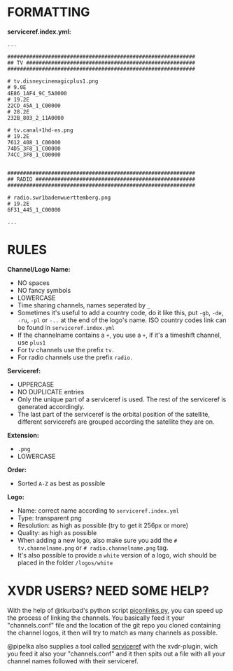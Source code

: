 FORMATTING
==========

__serviceref.index.yml:__

    ...
    
    ############################################################
    ## TV ######################################################
    ############################################################

    # tv.disneycinemagicplus1.png
    # 9.0E
    4E86_1AF4_9C_5A0000
    # 19.2E
    22CD_45A_1_C00000
    # 28.2E
    232B_803_2_11A0000

    # tv.canal+1hd-es.png
    # 19.2E
    7612_408_1_C00000
    74D5_3F8_1_C00000
    74CC_3F8_1_C00000


    ############################################################
    ## RADIO ###################################################
    ############################################################

    # radio.swr1badenwuerttemberg.png
    # 19.2E
    6F31_445_1_C00000
    
    ...


RULES
=====

__Channel/Logo Name:__
  * NO spaces
  * NO fancy symbols
  * LOWERCASE
  * Time sharing channels, names seperated by `_`
  * Sometimes it's useful to add a country code, do it like this, put `-gb`, `-de`, `-ru`, `-pl` or `-..` at the end of the logo's name. ISO country codes link can be found in `serviceref.index.yml`
  * If the channelname contains a `+`, you use a `+`, if it's a timeshift channel, use `plus1`
  * For tv channels use the prefix `tv.`
  * For radio channels use the prefix `radio.`

__Serviceref:__
  * UPPERCASE
  * NO DUPLICATE entries
  * Only the unique part of a serviceref is used. The rest of the serviceref is generated accordingly.
  * The last part of the serviceref is the orbital position of the satellite, different servicerefs are grouped according the satellite they are on.

__Extension:__
  * `.png`
  * LOWERCASE

__Order:__
  * Sorted `A-Z` as best as possible

__Logo:__
  * Name: correct name according to `serviceref.index.yml`
  * Type: transparent png
  * Resolution: as high as possible (try to get it 256px or more)
  * Quality: as high as possible
  * When adding a new logo, also make sure you add the `# tv.channelname.png` or `# radio.channelname.png` tag.
  * It's also possible to provide a `white` version of a logo, wich should be placed in the folder `/logos/white`


XVDR USERS? NEED SOME HELP?
===========================

With the help of @tkurbad's python script [piconlinks.py](https://github.com/tkurbad/piconscripts#piconscripts), you can speed up the process of linking the channels. You basically feed it your "channels.conf" file and the location of the git repo you cloned containing the channel logos, it then will try to match as many channels as possible.

@pipelka also supplies a tool called [serviceref](https://github.com/pipelka/vdr-plugin-xvdr/tree/master/tools) with the xvdr-plugin, wich you feed it also your "channels.conf" and it then spits out a file with all your channel names followed with their serviceref.

